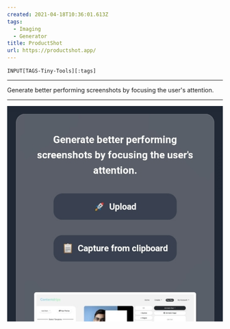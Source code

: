 ```yaml
---
created: 2021-04-18T10:36:01.613Z
tags: 
  - Imaging
  - Generator
title: ProductShot
url: https://productshot.app/
---
```

```meta-bind
INPUT[TAGS-Tiny-Tools][:tags]
```

___
Generate better performing screenshots by focusing the user's attention.
___

![](_attachments/productshot.jpg)
